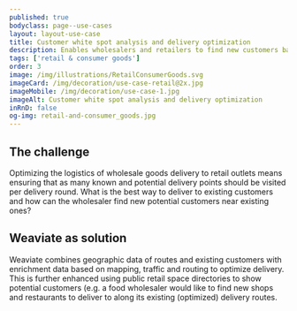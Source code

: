 ```yaml
---
published: true
bodyclass: page--use-cases
layout: layout-use-case
title: Customer white spot analysis and delivery optimization
description: Enables wholesalers and retailers to find new customers based on current customers locations and delivery routes
tags: ['retail & consumer goods']
order: 3
image: /img/illustrations/RetailConsumerGoods.svg
imageCard: /img/decoration/use-case-retail@2x.jpg
imageMobile: /img/decoration/use-case-1.jpg
imageAlt: Customer white spot analysis and delivery optimization
inRnD: false
og-img: retail-and-consumer_goods.jpg
---
```


## The challenge

Optimizing the logistics of wholesale goods delivery to retail outlets means ensuring that as many known and potential delivery points should be visited per delivery round. What is the best way to deliver to existing customers and how can the wholesaler find new potential customers near existing ones?

## Weaviate as solution

Weaviate combines geographic data of routes and existing customers with enrichment data based on mapping, traffic and routing to optimize delivery. This is further enhanced using public retail space directories to show potential customers (e.g. a food wholesaler would like to find new shops and restaurants to deliver to along its existing (optimized) delivery routes.